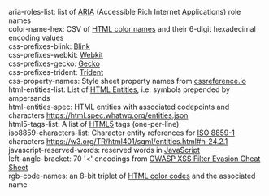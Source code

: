 aria-roles-list: list of [ARIA](https://w3.org/WAI/intro/aria) (Accessible Rich Internet Applications) role names  
color-name-hex: CSV of [HTML color names](https://wikipedia.org/wiki/Web_colors#HTML_color_names) and their 6-digit hexadecimal encoding values  
css-prefixes-blink: [Blink](https://peter.sh/experiments/vendor-prefixed-css-property-overview)  
css-prefixes-webkit: [Webkit](https://peter.sh/experiments/vendor-prefixed-css-property-overview)  
css-prefixes-gecko: [Gecko](https://peter.sh/experiments/vendor-prefixed-css-property-overview)  
css-prefixes-trident: [Trident](https://peter.sh/experiments/vendor-prefixed-css-property-overview)  
css-property-names: Style sheet property names from [cssreference.io](https://cssreference.io)  
html-entities-list: List of [HTML Entities](https://wikipedia.org/wiki/List_of_XML_and_HTML_character_entity_references#Character_entity_references_in_HTML), i.e. symbols prepended by ampersands  
html-entities-spec: HTML entities with associated codepoints and characters <https://html.spec.whatwg.org/entities.json>  
html5-tags-list: A list of [HTML5](https://wikipedia.org/wiki/HTML5) tags (one-per-line)  
iso8859-characters-list: Character entity references for [ISO 8859-1](https://wikipedia.org/wiki/ISO/IEC_8859-1) characters <https://w3.org/TR/html401/sgml/entities.html#h-24.2.1>  
javascript-reserved-words: reserved words in [JavaScript](https://wikipedia.org/wiki/JavaScript)  
left-angle-bracket: 70 '<' encodings from [OWASP XSS Filter Evasion Cheat Sheet](https://www.owasp.org/index.php/XSS_Filter_Evasion_Cheat_Sheet)  
rgb-code-names: an 8-bit triplet of [HTML color codes](https://htmlcolorcodes.com) and the associated name  
